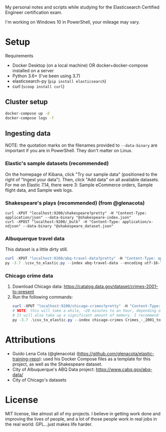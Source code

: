 My personal notes and scripts while studying for the Elasticsearch Certified Engineer certification exam.

I'm working on Windows 10 in PowerShell, your mileage may vary.

# Setup
Requirements
- Docker Desktop (on a local machine) OR docker+docker-compose installed on a server
- Python 3.6+ (I've been using 3.7)
- elasticsearch-py (`pip install elasticsearch`)
- curl (`scoop install curl`)

## Cluster setup
```bash
docker-compose up -d
docker-compose logs -f
```

## Ingesting data
NOTE: the quotation marks on the filenames provided to `--data-binary` are important if you are in PowerShell. They don't matter on Linux.
### Elastic's sample datasets (recommended)
On the homepage of Kibana, click "Try our sample data" (positioned to the right of "Ingest your data"). Then, click "Add data" on all available datasets. For me on Elastic 7.14, there were 3: Sample eCommerce orders, Sample flight data, and Sample web logs.

### Shakespeare's plays (recommended) (from @glenacota)
```shell
curl -XPUT "localhost:9200/shakespeare?pretty" -H "Content-Type: application/json" --data-binary "@shakespeare-index.json"
curl -XPOST "localhost:9200/_bulk" -H "Content-Type: application/x-ndjson" --data-binary "@shakespeare_dataset.json"
```

### Albuquerque travel data
This dataset is a little dirty still.

```powershell
curl -XPUT "localhost:9200/abq-travel-data?pretty" -H "Content-Type: application/json" --data-binary "@abq-travel-data-index.json"
py -3.7 .\csv_to_elastic.py --index abq-travel-data --encoding utf-16-le TravelSept2015toPresent-en-us.csv
```

### Chicago crime data
1. Download Chicago data: https://catalog.data.gov/dataset/crimes-2001-to-present
1. Run the following commands:
    ```powershell
    curl -XPUT "localhost:9200/chicago-crimes?pretty" -H "Content-Type: application/json" --data-binary "@chicago-crimes-index.json"
    # NOTE: this will take a while, ~20 minutes to an hour, depending on the speed of your system.
    # It will also take up a significant amount of memory. I recommend ONLY running if you have at least 16GB of RAM in your system. It can probably be done better, I'm just lazy and focused on studying for the exam.
    py -3.7 .\csv_to_elastic.py --index chicago-crimes Crimes_-_2001_to_Present.csv
    ```

# Attributions
- Guido Lena Cota (@glenacota) (https://github.com/glenacota/elastic-training-repo): used his Docker Compose files as a template for this project, as well as the Shakespeare dataset.
- City of Albuquerque's ABQ Data project: https://www.cabq.gov/abq-data/
- City of Chicago's datasets

# License
MIT license, like almost all of my projects. I believe in getting work done and improving the lives of people, and a lot of those people work in real jobs in the real world. GPL...just makes life harder.

